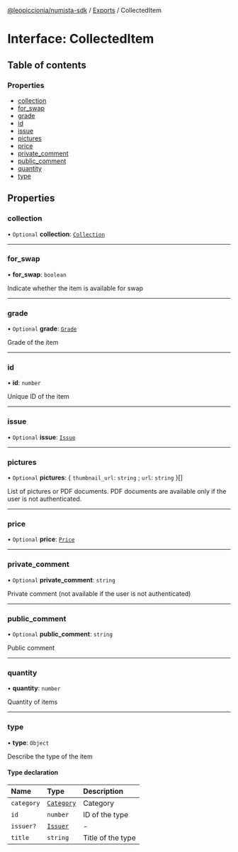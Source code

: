 [@leopiccionia/numista-sdk](../README.md) / [Exports](../modules.md) / CollectedItem

# Interface: CollectedItem

## Table of contents

### Properties

- [collection](CollectedItem.md#collection)
- [for\_swap](CollectedItem.md#for_swap)
- [grade](CollectedItem.md#grade)
- [id](CollectedItem.md#id)
- [issue](CollectedItem.md#issue)
- [pictures](CollectedItem.md#pictures)
- [price](CollectedItem.md#price)
- [private\_comment](CollectedItem.md#private_comment)
- [public\_comment](CollectedItem.md#public_comment)
- [quantity](CollectedItem.md#quantity)
- [type](CollectedItem.md#type)

## Properties

### collection

• `Optional` **collection**: [`Collection`](Collection.md)

___

### for\_swap

• **for\_swap**: `boolean`

Indicate whether the item is available for swap

___

### grade

• `Optional` **grade**: [`Grade`](../modules.md#grade)

Grade of the item

___

### id

• **id**: `number`

Unique ID of the item

___

### issue

• `Optional` **issue**: [`Issue`](Issue.md)

___

### pictures

• `Optional` **pictures**: { `thumbnail_url`: `string` ; `url`: `string`  }[]

List of pictures or PDF documents. PDF documents are available only if the user is not authenticated.

___

### price

• `Optional` **price**: [`Price`](Price.md)

___

### private\_comment

• `Optional` **private\_comment**: `string`

Private comment (not available if the user is not authenticated)

___

### public\_comment

• `Optional` **public\_comment**: `string`

Public comment

___

### quantity

• **quantity**: `number`

Quantity of items

___

### type

• **type**: `Object`

Describe the type of the item

#### Type declaration

| Name | Type | Description |
| :------ | :------ | :------ |
| `category` | [`Category`](../modules.md#category) | Category |
| `id` | `number` | ID of the type |
| `issuer?` | [`Issuer`](Issuer.md) | - |
| `title` | `string` | Title of the type |
